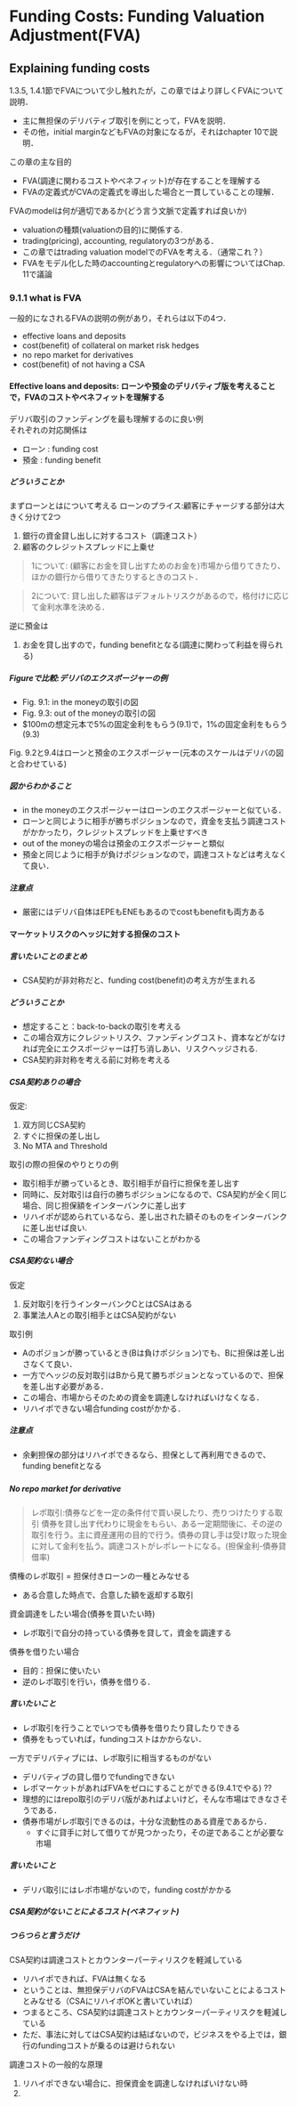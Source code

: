 # Funding Costs: Funding Valuation Adjustment(FVA)
## Explaining funding costs
1.3.5, 1.4.1節でFVAについて少し触れたが，この章ではより詳しくFVAについて説明．
- 主に無担保のデリバティブ取引を例にとって，FVAを説明．
- その他，initial marginなどもFVAの対象になるが，それはchapter 10で説明．

この章の主な目的
- FVA(調達に関わるコストやベネフィット)が存在することを理解する
- FVAの定義式がCVAの定義式を導出した場合と一貫していることの理解．

FVAのmodelは何が適切であるか(どう言う文脈で定義すれば良いか)
- valuationの種類(valuationの目的)に関係する.
- trading(pricing), accounting, regulatoryの3つがある．
- この章ではtrading valuation modelでのFVAを考える．（通常これ？）
- FVAをモデル化した時のaccountingとregulatoryへの影響についてはChap. 11で議論

### 9.1.1 what is FVA
一般的になされるFVAの説明の例があり，それらは以下の4つ．
- effective loans and deposits
- cost(benefit) of collateral on market risk hedges
- no repo market for derivatives
- cost(benefit) of not having a CSA

#### Effective loans and deposits: ローンや預金のデリバティブ版を考えることで，FVAのコストやベネフィットを理解する

デリバ取引のファンディングを最も理解するのに良い例  
それぞれの対応関係は
- ローン : funding cost
- 預金 : funding benefit

##### どういうことか
まずローンとはについて考える
ローンのプライス:顧客にチャージする部分は大きく分けて2つ
1. 銀行の資金貸し出しに対するコスト（調達コスト）
1. 顧客のクレジットスプレッドに上乗せ

>1について: (顧客にお金を貸し出すためのお金を)市場から借りてきたり、ほかの銀行から借りてきたりするときのコスト．

>2について: 貸し出した顧客はデフォルトリスクがあるので，格付けに応じて金利水準を決める．

逆に預金は
1. お金を貸し出すので，funding benefitとなる(調達に関わって利益を得られる)

##### Figureで比較:デリバのエクスポージャーの例  
- Fig. 9.1: in the moneyの取引の図
- Fig. 9.3: out of the moneyの取引の図
- $100mの想定元本で5%の固定金利をもらう(9.1)で，1%の固定金利をもらう(9.3)

Fig. 9.2と9.4はローンと預金のエクスポージャー(元本のスケールはデリバの図と合わせている)

##### 図からわかること
- in the moneyのエクスポージャーはローンのエクスポージャーと似ている．
- ローンと同じように相手が勝ちポジションなので，資金を支払う調達コストがかかったり，クレジットスプレッドを上乗せすべき
- out of the moneyの場合は預金のエクスポージャーと類似
- 預金と同じように相手が負けポジションなので，調達コストなどは考えなくて良い．

##### 注意点
- 厳密にはデリバ自体はEPEもENEもあるのでcostもbenefitも両方ある

#### マーケットリスクのヘッジに対する担保のコスト

##### 言いたいことのまとめ
- CSA契約が非対称だと、funding cost(benefit)の考え方が生まれる

##### どういうことか
- 想定すること：back-to-backの取引を考える  
- この場合双方にクレジットリスク、ファンディングコスト、資本などがなければ完全にエクスポージャーは打ち消しあい、リスクヘッジされる.
- CSA契約非対称を考える前に対称を考える

##### CSA契約ありの場合
仮定:
1. 双方同じCSA契約
1. すぐに担保の差し出し
1. No MTA and Threshold

取引の際の担保のやりとりの例  
- 取引相手が勝っているとき、取引相手が自行に担保を差し出す
- 同時に、反対取引は自行の勝ちポジションになるので、CSA契約が全く同じ場合、同じ担保額をインターバンクに差し出す
- リハイポが認められているなら、差し出された額そのものをインターバンクに差し出せば良い.
- この場合ファンディングコストはないことがわかる

##### CSA契約ない場合
仮定
1. 反対取引を行うインターバンクCとはCSAはある
2. 事業法人Aとの取引相手とはCSA契約がない

取引例  
- Aのポジョンが勝っているとき(Bは負けポジション)でも、Bに担保は差し出さなくて良い．
- 一方でヘッジの反対取引はBから見て勝ちポジョンとなっているので、担保を差し出す必要がある．
- この場合、市場からそのための資金を調達しなければいけなくなる．
- リハイポできない場合funding costがかかる．

##### 注意点
- 余剰担保の部分はリハイポできるなら、担保として再利用できるので、funding benefitとなる

#####

##### No repo market for derivative

> レポ取引:債券などを一定の条件付で買い戻したり、売りつけたりする取引
債券を貸し出す代わりに現金をもらい、ある一定期間後に、その逆の取引を行う。主に資産運用の目的で行う。債券の貸し手は受け取った現金に対して金利を払う。調達コストがレポレートになる。(担保金利-債券貸借率)

債権のレポ取引 = 担保付きローンの一種とみなせる
- ある合意した時点で、合意した額を返却する取引

資金調達をしたい場合(債券を買いたい時)
- レポ取引で自分の持っている債券を貸して，資金を調達する

債券を借りたい場合
- 目的：担保に使いたい
- 逆のレポ取引を行い，債券を借りる．

##### 言いたいこと
- レポ取引を行うことでいつでも債券を借りたり貸したりできる
- 債券をもっていれば，fundingコストはかからない．

一方でデリバティブには、レポ取引に相当するものがない
- デリバティブの貸し借りでfundingできない
- レポマーケットがあればFVAをゼロにすることができる(9.4.1でやる) ??
- 理想的にはrepo取引のデリバ版があればよいけど，そんな市場はできなさそうである．
- 債券市場がレポ取引できるのは，十分な流動性のある資産であるから．
  - すぐに貸手に対して借りてが見つかったり，その逆であることが必要な市場

##### 言いたいこと
- デリバ取引にはレポ市場がないので，funding costがかかる

##### CSA契約がないことによるコスト(ベネフィット)

##### つらつらと言うだけ
CSA契約は調達コストとカウンターパーティリスクを軽減している

- リハイポできれば、FVAは無くなる
- ということは、無担保デリバのFVAはCSAを結んでいないことによるコストとみなせる（CSAにリハイポOKと書いていれば）
- つまるところ、CSA契約は調達コストとカウンターパーティリスクを軽減している
- ただ、事法に対してはCSA契約は結ばないので，ビジネスをやる上では，銀行のfundingコストが乗るのは避けられない

調達コストの一般的な原理
1. リハイポできない場合に、担保資金を調達しなければいけない時
2.
